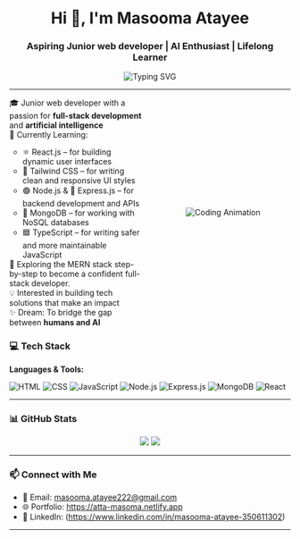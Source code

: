 <h1 align="center">Hi 👋, I'm Masooma Atayee</h1>
<h3 align="center">Aspiring Junior web developer | AI Enthusiast | Lifelong Learner</h3>
<p align="center">
  <img src="https://readme-typing-svg.demolab.com?font=Fira+Code&size=22&pause=1000&color=36BCF7&center=true&vCenter=true&width=440&lines=Welcome+to+my+GitHub+profile!" alt="Typing SVG" />
</p>


---
<div style="display: flex; align-items: center; justify-content: space-between; gap: 20px;">

  <!-- Left Side: About Me Text -->
  <div style="flex: 1;">
    <ul style="list-style: none; padding: 0; margin: 0;">
      <li>🎓 Junior web developer with a passion for <strong>full-stack development</strong> and <strong>artificial intelligence</strong></li>
      <li>🌱 Currently Learning:</li>
      <ul>
        <li>⚛️ React.js – for building dynamic user interfaces</li>
        <li>🎨 Tailwind CSS – for writing clean and responsive UI styles</li>
        <li>🟢 Node.js & 🧩 Express.js – for backend development and APIs</li>
        <li>🍃 MongoDB – for working with NoSQL databases</li>
        <li>🟦 TypeScript – for writing safer and more maintainable JavaScript</li>
      </ul>
      <li>🚀 Exploring the MERN stack step-by-step to become a confident full-stack developer.</li>
      <li>💡 Interested in building tech solutions that make an impact</li>
      <li>✨ Dream: To bridge the gap between <strong>humans and AI</strong></li>
    </ul>
  </div>

  <!-- Right Side: Animation -->
  <div style="flex: 1; display: flex; justify-content: center;">
    <img src="https://media1.giphy.com/media/v1.Y2lkPTc5MGI3NjExMGZ3cjBtMGxlNTdsbXZyMXpwNjB6dGJxam1jaG1xbGY1Y2wwcnBvciZlcD12MV9pbnRlcm5hbF9naWZfYnlfaWQmY3Q9Zw/L1R1tvI9svkIWwpVYr/giphy.gif" style="max-width: 100%; height: auto;" alt="Coding Animation" />
  </div>

</div>



### 💻 Tech Stack

**Languages & Tools:**

![HTML](https://img.shields.io/badge/HTML5-E34F26?logo=html5&logoColor=white)
![CSS](https://img.shields.io/badge/CSS3-1572B6?logo=css3&logoColor=white)
![JavaScript](https://img.shields.io/badge/JavaScript-F7DF1E?logo=javascript&logoColor=black)
![Node.js](https://img.shields.io/badge/Node.js-339933?logo=nodedotjs&logoColor=white)
![Express.js](https://img.shields.io/badge/Express.js-000000?logo=express&logoColor=white)
![MongoDB](https://img.shields.io/badge/MongoDB-47A248?logo=mongodb&logoColor=white)
![React](https://img.shields.io/badge/React-20232A?logo=react&logoColor=61DAFB)


---

### 📊 GitHub Stats

<p align="center">
  <img src="https://github-readme-stats.vercel.app/api?username=Masomatta&show_icons=true&theme=tokyonight" />
  <img src="https://github-readme-stats.vercel.app/api/top-langs/?username=Masomatta&layout=compact&theme=tokyonight" />
</p>

---

### 📫 Connect with Me

- 📧 Email: masooma.atayee222@gmail.com
- 🌐 Portfolio: https://atta-masoma.netlify.app
- 💼 LinkedIn: (https://www.linkedin.com/in/masooma-atayee-350611302)

---

